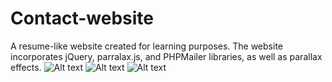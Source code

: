 # Contact-website
A resume-like website created for learning purposes. The website incorporates jQuery, parralax.js, and PHPMailer libraries, as well as parallax effects. 
![Alt text](https://cloud.githubusercontent.com/assets/17210723/20252317/13057c1c-a9ef-11e6-8a5c-09669cb4730a.png)
![Alt text](https://cloud.githubusercontent.com/assets/17210723/20252337/2a6055b2-a9ef-11e6-92b7-c18554652f5d.png)
![Alt text](https://cloud.githubusercontent.com/assets/17210723/20252349/444f0720-a9ef-11e6-86eb-9b378a175673.png)


